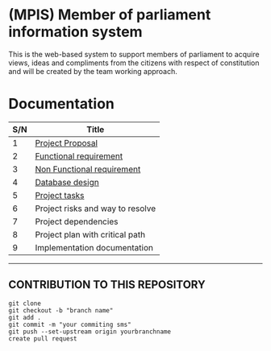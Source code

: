 # (MPIS) Member of parliament information system
This is the web-based system to support members of parliament  to acquire views, ideas and compliments from the citizens with respect of constitution
 and will be created by the team working approach.

# Documentation


| S/N | Title                            |
| ----| ---------------------------------|
| 1   | [Project Proposal](https://github.com/deogemini/MPIS/blob/main/projectProposal.docx)                 |
| 2   | [Functional requirement](https://github.com/deogemini/MPIS/wiki/Functional-Requirements)           |
| 3   | [Non Functional requirement](https://github.com/deogemini/MPIS/wiki/Identification-of-different-Risks)       |
| 4   | [Database design](https://github.com/deogemini/MPIS/blob/main/DatabaseDesign.png)                  |
| 5   | [Project tasks](https://github.com/deogemini/MPIS/wiki/Identification-of-Tasks-and-its-dependencies)                    |
| 6   | Project risks and way to resolve |
| 7   | Project dependencies             |
| 8   | Project plan with critical path  |
| 9   | Implementation documentation     |

---

## CONTRIBUTION TO THIS REPOSITORY
```
git clone 
git checkout -b "branch name"
git add .
git commit -m "your commiting sms"
git push --set-upstream origin yourbranchname
create pull request 
```

